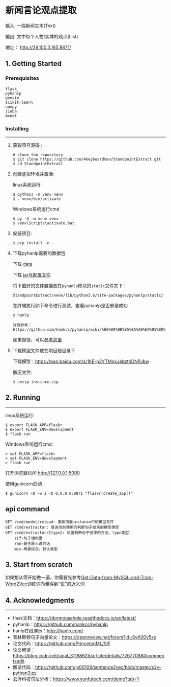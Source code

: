 # 新闻言论观点提取


 输入: 一段新闻文本(Text)

 输出: 文中每个人物/实体的观点(List)
 
 地址： http://39.100.3.165:8871/

## 1. Getting Started

### Prerequisites

    flask
    pyhanlp
    gensim
    scikit-learn
    numpy
    jieba
    mxnet

### Installing
-------
1. 获取项目源码 :

       # clone the repository
       $ git clone https://github.com/4keyboardman/StandpointExtract.git
       $ cd StandpointExtract

2. 创建虚拟环境并激活:

   linux系统运行

       $ python3 -m venv venv
       $ . venv/bin/activate

   Windows系统运行cmd

       $ py -3 -m venv venv
       $ venv\Scripts\activate.bat

3. 安装项目:

       $ pip install -e .

4. 下载pyhanlp需要的数据包

   下载 [data](http://nlp.hankcs.com/download.php?file=data)

   下载 [jar与配置文件](http://nlp.hankcs.com/download.php?file=jar)

   将下载好的文件直接放在`pyhanlp`模块的`static`文件夹下：

      `StandpointExtract/venv/lib/python3.6/site-packages/pyhanlp/static/ `

   在终端执行如下命令进行测试，查看pyhanlp是否安装成功

       $ hanlp

       详情参考：https://github.com/hankcs/pyhanlp/wiki/%E6%89%8B%E5%8A%A8%E9%85%8D%E7%BD%AE
   如果报错，可以[参考这里](https://www.jianshu.com/p/0b6e4ce40535)

5. 下载模型文件放在项目根目录下

   下载模型：https://pan.baidu.com/s/1hE-p3YTMnxJebzthDNPJbw

   解压文件:

       $ unzip instance.zip

## 2. Running 
---
linux系统运行:

    $ export FLASK_APP=flaskr
    $ export FLASK_ENV=development
    $ flask run

Windows系统运行cmd:

    > set FLASK_APP=flaskr
    > set FLASK_ENV=development
    > flask run

打开浏览器访问 http://127.0.0.1:5000

使用gunicorn启动：

    $ gunicorn -D -w 1 -b 0.0.0.0:8871 "flaskr:create_app()"

api command
---
    GET /cmd/model/reload: 重新加载instance中的模型文件
    GET /cmd/extractor: 查询当前使用的判断句子结束的模型类型
    GET /cmd/extractor/{type}: 设置判断句子结束的方法，type类型: 
        sif-句子相似度
        rnn-是否是人说的话
        mix-两者综合，默认类型

## 3. Start from scratch

如果想从零开始做一遍，你需要先参考[Get-Data-from-MySQL-and-Train-Word2Vec](https://github.com/DeqianBai/Get-Data-from-MySQL-and-Train-Word2Vec)训练词向量得到“说”的近义词


## 4. Acknowledgments
---

- flask文档：https://dormousehole.readthedocs.io/en/latest/
- pyhanlp：https://github.com/hankcs/pyhanlp
- hanlp在线演示：http://hanlp.com/
- 普林斯顿句子向量论文：https://openreview.net/forum?id=SyK00v5xx
- 论文代码：https://github.com/PrincetonML/SIF
- 论文解读：https://blog.csdn.net/sinat_31188625/article/details/72677088#commentsedit
- 解读代码：https://github.com/jx00109/sentence2vec/blob/master/s2v-python3.py
- 云浮科技句法分析：https://www.yunfutech.com/demo?tab=1

